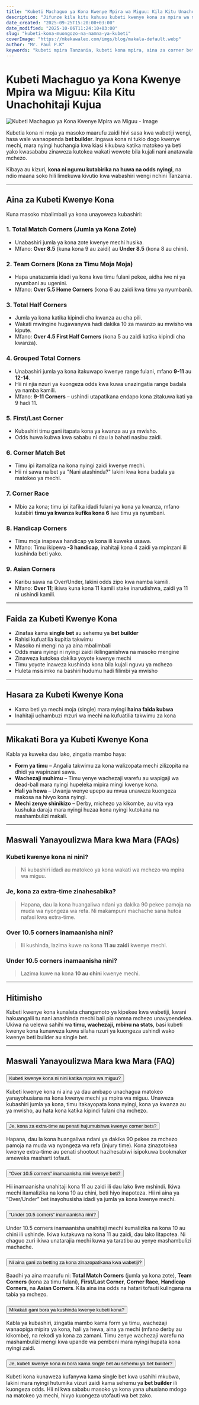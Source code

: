 ```yaml
---
title: "Kubeti Machaguo ya Kona Kwenye Mpira wa Miguu: Kila Kitu Unachohitaji Kujua"
description: "Jifunze kila kitu kuhusu kubeti kwenye kona za mpira wa miguu – aina za corner bets, mikakati bora na maswali yanayoulizwa mara kwa mara kwa mabettor wa Tanzania."
date_created: "2025-09-25T15:20:00+03:00"
date_modified: "2025-10-06T11:24:10+03:00"
slug: "kubeti-kona-muongozo-na-namna-ya-kubeti"
coverImage: "https://mkekawaleo.com/imgs/blog/makala-default.webp"
author: "Mr. Paul P.K"
keywords: "kubeti mpira Tanzania, kubeti kona mpira, aina za corner bets, bet builder, mikakati kubeti kona"
---
```


# Kubeti Machaguo ya Kona Kwenye Mpira wa Miguu: Kila Kitu Unachohitaji Kujua

![Kubeti Machaguo ya Kona Kwenye Mpira wa Miguu - Image](/imgs/blog/makala-default.webp)

Kubetia kona ni moja ya masoko maarufu zaidi hivi sasa kwa wabetiji wengi, hasa wale wanaopenda **bet builder**. Ingawa kona ni tukio dogo kwenye mechi, mara nyingi huchangia kwa kiasi kikubwa katika matokeo ya beti yako kwasababu zinaweza kutokea wakati wowote bila kujali nani anatawala mchezo.  

Kibaya au kizuri, **kona ni ngumu kutabirika na huwa na odds nyingi**, na ndio maana soko hili limekuwa kivutio kwa wabashiri wengi nchini Tanzania.

---

## Aina za Kubeti Kwenye Kona

Kuna masoko mbalimbali ya kona unayoweza kubashiri:

### 1. Total Match Corners (Jumla ya Kona Zote)
- Unabashiri jumla ya kona zote kwenye mechi husika.
- Mfano: **Over 8.5** (kuna kona 9 au zaidi) au **Under 8.5** (kona 8 au chini).

### 2. Team Corners (Kona za Timu Moja Moja)
- Hapa unatazamia idadi ya kona kwa timu fulani pekee, aidha iwe ni ya nyumbani au ugenini.
- Mfano: **Over 5.5 Home Corners** (kona 6 au zaidi kwa timu ya nyumbani).

### 3. Total Half Corners
- Jumla ya kona katika kipindi cha kwanza au cha pili.
- Wakati mwingine hugawanywa hadi dakika 10 za mwanzo au mwisho wa kipute.
- Mfano: **Over 4.5 First Half Corners** (kona 5 au zaidi katika kipindi cha kwanza).

### 4. Grouped Total Corners
- Unabashiri jumla ya kona itakuwapo kwenye range fulani, mfano **9-11** au **12-14**.
- Hii ni njia nzuri ya kuongeza odds kwa kuwa unazingatia range badala ya namba kamili.
- Mfano: **9-11 Corners** – ushindi utapatikana endapo kona zitakuwa kati ya 9 hadi 11.

### 5. First/Last Corner
- Kubashiri timu gani itapata kona ya kwanza au ya mwisho.  
- Odds huwa kubwa kwa sababu ni dau la bahati nasibu zaidi.

### 6. Corner Match Bet
- Timu ipi itamaliza na kona nyingi zaidi kwenye mechi.
- Hii ni sawa na bet ya "Nani atashinda?" lakini kwa kona badala ya matokeo ya mechi.

### 7. Corner Race
- Mbio za kona; timu ipi itafika idadi fulani ya kona ya kwanza, mfano kutabiri **timu ya kwanza kufika kona 6** iwe timu ya nyumbani.

### 8. Handicap Corners
- Timu moja inapewa handicap ya kona ili kuweka usawa.  
- Mfano: Timu ikipewa **-3 handicap**, inahitaji kona 4 zaidi ya mpinzani ili kushinda beti yako.

### 9. Asian Corners
- Karibu sawa na Over/Under, lakini odds zipo kwa namba kamili.  
- Mfano: **Over 11**; ikiwa kuna kona 11 kamili stake inarudishwa, zaidi ya 11 ni ushindi kamili.

---

## Faida za Kubeti Kwenye Kona

- Zinafaa kama **single bet** au sehemu ya **bet builder**  
- Rahisi kufuatilia kupitia takwimu  
- Masoko ni mengi na ya aina mbalimbali  
- Odds mara nyingi ni nyingi zaidi ikilinganishwa na masoko mengine
- Zinaweza kutokea dakika yoyote kwenye mechi  
- Timu yoyote inaweza kushinda kona bila kujali nguvu ya mchezo  
- Huleta msisimko na bashiri hudumu hadi filimbi ya mwisho  

---

## Hasara za Kubeti Kwenye Kona

- Kama beti ya mechi moja (single) mara nyingi **haina faida kubwa**  
- Inahitaji uchambuzi mzuri wa mechi na kufuatilia takwimu za kona

---

## Mikakati Bora ya Kubeti Kwenye Kona

Kabla ya kuweka dau lako, zingatia mambo haya:

- **Form ya timu** – Angalia takwimu za kona walizopata mechi zilizopita na dhidi ya wapinzani sawa.  
- **Wachezaji muhimu** – Timu yenye wachezaji warefu au wapigaji wa dead-ball mara nyingi hupeleka mipira mingi kwenye kona.  
- **Hali ya hewa** – Uwanja wenye upepo au mvua unaweza kuongeza makosa na hivyo kona nyingi.  
- **Mechi zenye shinikizo** – Derby, michezo ya kikombe, au vita vya kushuka daraja mara nyingi huzaa kona nyingi kutokana na mashambulizi makali.

---

## Maswali Yanayoulizwa Mara kwa Mara (FAQs)

### Kubeti kwenye kona ni nini?
> Ni kubashiri idadi au matokeo ya kona wakati wa mchezo wa mpira wa miguu.  

### Je, kona za extra-time zinahesabika?
> Hapana, dau la kona huangaliwa ndani ya dakika 90 pekee pamoja na muda wa nyongeza wa refa. Ni makampuni machache sana hutoa nafasi kwa extra-time.  

### Over 10.5 corners inamaanisha nini?
> Ili kushinda, lazima kuwe na kona **11 au zaidi** kwenye mechi.  

### Under 10.5 corners inamaanisha nini?
> Lazima kuwe na kona **10 au chini** kwenye mechi.  

---

## Hitimisho

Kubeti kwenye kona kunaleta changamoto ya kipekee kwa wabetiji, kwani hakuangalii tu nani anashinda mechi bali pia namna mchezo unavyoendelea. Ukiwa na uelewa sahihi wa **timu, wachezaji, mbinu na stats**, basi kubeti kwenye kona kunaweza kuwa silaha nzuri ya kuongeza ushindi wako kwenye beti builder au single bet.


---

<section itemscope itemtype="https://schema.org/FAQPage">
  <h2><i class="fas fa-question-circle me-2 text-warning"></i> Maswali Yanayoulizwa Mara kwa Mara (FAQ)</h2>

  <div class="accordion accordion-flush" id="faqAccordion">
    <!-- Q1 -->
    <div class="accordion-item" itemscope itemprop="mainEntity" itemtype="https://schema.org/Question">
      <h3 class="accordion-header" id="faqHeading1">
        <button class="accordion-button collapsed" type="button" data-bs-toggle="collapse" data-bs-target="#faqCollapse1" aria-expanded="false" aria-controls="faqCollapse1" itemprop="name">
          Kubeti kwenye kona ni nini katika mpira wa miguu?
        </button>
      </h3>
      <div id="faqCollapse1" class="accordion-collapse collapse" aria-labelledby="faqHeading1" data-bs-parent="#faqAccordion">
        <div class="accordion-body" itemscope itemprop="acceptedAnswer" itemtype="https://schema.org/Answer">
          <p itemprop="text">
            Kubeti kwenye kona ni aina ya dau ambapo unachagua matokeo yanayohusiana na kona kwenye mechi ya mpira wa miguu. Unaweza kubashiri jumla ya kona, timu itakayopata kona nyingi, kona ya kwanza au ya mwisho, au hata kona katika kipindi fulani cha mchezo.
          </p>
        </div>
      </div>
    </div>
    <!-- Q2 -->
    <div class="accordion-item" itemscope itemprop="mainEntity" itemtype="https://schema.org/Question">
      <h3 class="accordion-header" id="faqHeading2">
        <button class="accordion-button collapsed" type="button" data-bs-toggle="collapse" data-bs-target="#faqCollapse2" aria-expanded="false" aria-controls="faqCollapse2" itemprop="name">
          Je, kona za extra-time au penati hujumuishwa kwenye corner bets?
        </button>
      </h3>
      <div id="faqCollapse2" class="accordion-collapse collapse" aria-labelledby="faqHeading2" data-bs-parent="#faqAccordion">
        <div class="accordion-body" itemscope itemprop="acceptedAnswer" itemtype="https://schema.org/Answer">
          <p itemprop="text">
            Hapana, dau la kona huangaliwa ndani ya dakika 90 pekee za mchezo pamoja na muda wa nyongeza wa refa (injury time). Kona zinazotokea kwenye extra-time au penati shootout hazihesabiwi isipokuwa bookmaker ameweka masharti tofauti.
          </p>
        </div>
      </div>
    </div>
    <!-- Q3 -->
    <div class="accordion-item" itemscope itemprop="mainEntity" itemtype="https://schema.org/Question">
      <h3 class="accordion-header" id="faqHeading3">
        <button class="accordion-button collapsed" type="button" data-bs-toggle="collapse" data-bs-target="#faqCollapse3" aria-expanded="false" aria-controls="faqCollapse3" itemprop="name">
          “Over 10.5 corners” inamaanisha nini kwenye beti?
        </button>
      </h3>
      <div id="faqCollapse3" class="accordion-collapse collapse" aria-labelledby="faqHeading3" data-bs-parent="#faqAccordion">
        <div class="accordion-body" itemscope itemprop="acceptedAnswer" itemtype="https://schema.org/Answer">
          <p itemprop="text">
            Hii inamaanisha unahitaji kona 11 au zaidi ili dau lako liwe mshindi. Ikiwa mechi itamalizika na kona 10 au chini, beti hiyo inapoteza. Hii ni aina ya “Over/Under” bet inayohusisha idadi ya jumla ya kona kwenye mechi.
          </p>
        </div>
      </div>
    </div>
    <!-- Q4 -->
    <div class="accordion-item" itemscope itemprop="mainEntity" itemtype="https://schema.org/Question">
      <h3 class="accordion-header" id="faqHeading4">
        <button class="accordion-button collapsed" type="button" data-bs-toggle="collapse" data-bs-target="#faqCollapse4" aria-expanded="false" aria-controls="faqCollapse4" itemprop="name">
          “Under 10.5 corners” inamaanisha nini?
        </button>
      </h3>
      <div id="faqCollapse4" class="accordion-collapse collapse" aria-labelledby="faqHeading4" data-bs-parent="#faqAccordion">
        <div class="accordion-body" itemscope itemprop="acceptedAnswer" itemtype="https://schema.org/Answer">
          <p itemprop="text">
            Under 10.5 corners inamaanisha unahitaji mechi kumalizika na kona 10 au chini ili ushinde. Ikiwa kutakuwa na kona 11 au zaidi, dau lako litapotea. Ni chaguo zuri ikiwa unatarajia mechi kuwa ya taratibu au yenye mashambulizi machache.
          </p>
        </div>
      </div>
    </div>
    <!-- Q5 -->
    <div class="accordion-item" itemscope itemprop="mainEntity" itemtype="https://schema.org/Question">
      <h3 class="accordion-header" id="faqHeading5">
        <button class="accordion-button collapsed" type="button" data-bs-toggle="collapse" data-bs-target="#faqCollapse5" aria-expanded="false" aria-controls="faqCollapse5" itemprop="name">
          Ni aina gani za betting za kona zinazopatikana kwa wabetiji?
        </button>
      </h3>
      <div id="faqCollapse5" class="accordion-collapse collapse" aria-labelledby="faqHeading5" data-bs-parent="#faqAccordion">
        <div class="accordion-body" itemscope itemprop="acceptedAnswer" itemtype="https://schema.org/Answer">
          <p itemprop="text">
            Baadhi ya aina maarufu ni: <strong>Total Match Corners</strong> (jumla ya kona zote), <strong>Team Corners</strong> (kona za timu fulani), <strong>First/Last Corner</strong>, <strong>Corner Race</strong>, <strong>Handicap Corners</strong>, na <strong>Asian Corners</strong>. Kila aina ina odds na hatari tofauti kulingana na tabia ya mchezo.
          </p>
        </div>
      </div>
    </div>
    <!-- Q6 -->
    <div class="accordion-item" itemscope itemprop="mainEntity" itemtype="https://schema.org/Question">
      <h3 class="accordion-header" id="faqHeading6">
        <button class="accordion-button collapsed" type="button" data-bs-toggle="collapse" data-bs-target="#faqCollapse6" aria-expanded="false" aria-controls="faqCollapse6" itemprop="name">
          Mikakati gani bora ya kushinda kwenye kubeti kona?
        </button>
      </h3>
      <div id="faqCollapse6" class="accordion-collapse collapse" aria-labelledby="faqHeading6" data-bs-parent="#faqAccordion">
        <div class="accordion-body" itemscope itemprop="acceptedAnswer" itemtype="https://schema.org/Answer">
          <p itemprop="text">
            Kabla ya kubashiri, zingatia mambo kama form ya timu, wachezaji wanaopiga mipira ya kona, hali ya hewa, aina ya mechi (mfano derby au kikombe), na rekodi ya kona za zamani. Timu zenye wachezaji warefu na mashambulizi mengi kwa upande wa pembeni mara nyingi hupata kona nyingi zaidi.
          </p>
        </div>
      </div>
    </div>
    <!-- Q7 -->
    <div class="accordion-item" itemscope itemprop="mainEntity" itemtype="https://schema.org/Question">
      <h3 class="accordion-header" id="faqHeading7">
        <button class="accordion-button collapsed" type="button" data-bs-toggle="collapse" data-bs-target="#faqCollapse7" aria-expanded="false" aria-controls="faqCollapse7" itemprop="name">
          Je, kubeti kwenye kona ni bora kama single bet au sehemu ya bet builder?
        </button>
      </h3>
      <div id="faqCollapse7" class="accordion-collapse collapse" aria-labelledby="faqHeading7" data-bs-parent="#faqAccordion">
        <div class="accordion-body" itemscope itemprop="acceptedAnswer" itemtype="https://schema.org/Answer">
          <p itemprop="text">
            Kubeti kona kunaweza kufanywa kama single bet kwa usahihi mkubwa, lakini mara nyingi hutumika vizuri zaidi kama sehemu ya <strong>bet builder</strong> ili kuongeza odds. Hii ni kwa sababu masoko ya kona yana uhusiano mdogo na matokeo ya mechi, hivyo kuongeza utofauti wa bet zako.
          </p>
        </div>
      </div>
    </div>
  </div>
</section>